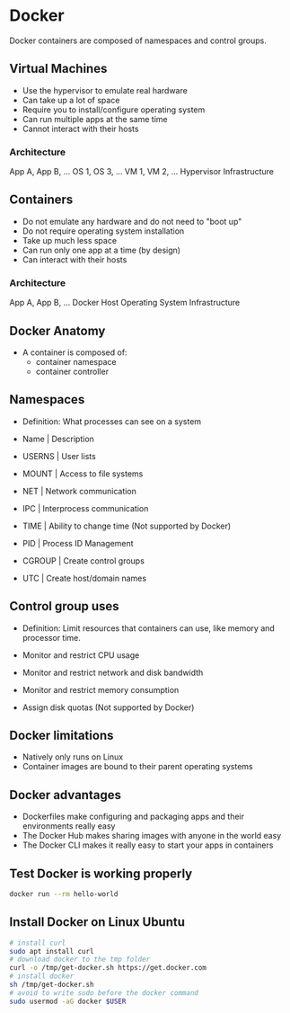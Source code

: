 # Docker

Docker containers are composed of namespaces and control groups.

## Virtual Machines

* Use the hypervisor to emulate real hardware
* Can take up a lot of space
* Require you to install/configure operating system
* Can run multiple apps at the same time
* Cannot interact with their hosts

### Architecture

App A, App B, ...
OS 1, OS 3, ...
VM 1, VM 2, ...
Hypervisor
Infrastructure

## Containers

* Do not emulate any hardware and do not need to "boot up"
* Do not require operating system installation
* Take up much less space
* Can run only one app at a time (by design)
* Can interact with their hosts

### Architecture

App A, App B, ...
Docker
Host Operating System
Infrastructure

## Docker Anatomy

* A container is composed of:
    * container namespace
    * container controller

## Namespaces

* Definition: What processes can see on a system

* Name | Description
* USERNS | User lists
* MOUNT | Access to file systems
* NET | Network communication
* IPC | Interprocess communication
* TIME | Ability to change time (Not supported by Docker)
* PID | Process ID Management
* CGROUP | Create control groups
* UTC | Create host/domain names

## Control group uses

* Definition: Limit resources that containers can use, like memory and processor time.

* Monitor and restrict CPU usage
* Monitor and restrict network and disk bandwidth
* Monitor and restrict memory consumption
* Assign disk quotas (Not supported by Docker)

## Docker limitations

* Natively only runs on Linux
* Container images are bound to their parent operating systems

## Docker advantages

* Dockerfiles make configuring and packaging apps and their environments really easy
* The Docker Hub makes sharing images with anyone in the world easy
* The Docker CLI makes it really easy to start your apps in containers

## Test Docker is working properly

```bash
docker run --rm hello-world
```

## Install Docker on Linux Ubuntu

```bash
# install curl
sudo apt install curl
# download docker to the tmp folder
curl -o /tmp/get-docker.sh https://get.docker.com
# install docker
sh /tmp/get-docker.sh
# avoid to write sudo before the docker command
sudo usermod -aG docker $USER
```
